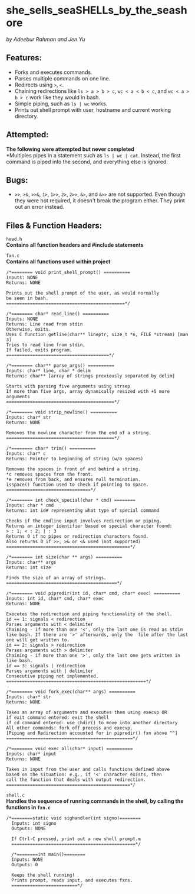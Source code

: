 # she_sells_seaSHELLs_by_the_seashore  
*by Adeebur Rahman and Jen Yu*  

## Features:  
* Forks and executes commands.  
* Parses multiple commands on one line.  
* Redirects using ```>```, ```<```.  
* Chaining redirections like `ls > a > b > c`, `wc < a < b < c`, and `wc < a > b > c` work like they would in bash.  
* Simple piping, such as `ls | wc` works.  
* Prints out shell prompt with user, hostname and current working directory.  

## Attempted:  
**The following were attempted but never completed**  
*Multiples pipes in a statement such as `ls | wc | cat`. Instead, the first command is piped into the second, and everything else is ignored.  

## Bugs:  
* `>>`, `>&`, `>>&`, `1>`, `1>>`, `2>`, `2>>`, `&>`, and `&>>` are not supported. Even though they were not required, it doesn't break the program either. They print out an error instead.  

## Files & Function Headers:  
`head.h`  
 **Contains all function headers and #include statements**

`fxn.c`  
**Contains all functions used within project**  

    /*======== void print_shell_prompt() ==========  
    Inputs: NONE  
    Returns: NONE  

    Prints out the shell prompt of the user, as would normally  
    be seen in bash.  
    =============================================*/  
  
    /*======== char* read_line() ==========  
    Inputs: NONE  
    Returns: Line read from stdin  
    Otherwise, exits.  
    Uses C function getline(char** lineptr, size_t *n, FILE *stream) [man 3]  
    Tries to read line from stdin,  
    If failed, exits program.  
    =======================================*/  
  
    /*======== char** parse_args() ==========  
    Inputs: char* line, char * delim  
    Returns: char** [array of strings previously separated by delim]  
    
    Starts with parsing five arguments using strsep  
    If more than five args, array dynamically resized with +5 more arguments  
    =========================================*/  

    /*======== void strip_newline() ==========  
    Inputs: char* str  
    Returns: NONE  

    Removes the newline character from the end of a string.  
    =========================================*/  

    /*======== char* trim() ==========  
    Inputs: char* c  
    Returns: Pointer to beginning of string (w/o spaces)  

    Removes the spaces in front of and behind a string.  
    *c removes spaces from the front.  
    *e removes from back, and ensures null termination.  
    isspace() function used to check if pointing to space.  
    ================================*/  

    /*======== int check_special(char * cmd) ========  
    Inputs: char * cmd  
    Returns: int id# representing what type of special command  

    Checks if the cmdline input involves redirection or piping.  
    Returns an integer identifier based on special character found:  
    > : 1; < : 2; | : 3  
    Returns 0 if no pipes or redirection characters found.  
    Also returns 0 if >>, >& or <& used (not supported)
    ===============================================*/  

    /*======== int size(char ** args) ==========  
    Inputs: char** args  
    Returns: int size  

    Finds the size of an array of strings.  
    ==========================================*/  
  
    /*======== void pipredir(int id, char* cmd, char* exec) ==========  
    Inputs: int id, char* cmd, char* exec  
    Returns: NONE  

    Executes the redirection and piping functionality of the shell.  
    id == 1: signals < redirection  
    Parses arguments with < delimiter  
    Chaining - if more than one '<', only the last one is read as stdin like bash. If there are '>' afterwards, only the  file after the last one will get written to.  
    id == 2: signals > redirection  
    Parses arguments with > delimiter  
    Chaining - if more than one '>', only the last one gets written in like bash.  
    id == 3: signals | redirection  
    Parses arguments with | delimiter  
    Consecutive piping not implemented.  
    =====================================================*/  
  
    /*======== void fork_exec(char** args) ==========  
    Inputs: char* str  
    Returns: NONE  

    Takes an array of arguments and executes them using execvp OR  
    if exit command entered: exit the shell  
    if cd command entered: use chdir() to move into another directory  
    All other commands: fork off process and execvp.  
    [Piping and Redirection accounted for in pipredir() fxn above ^^]  
    ================================================*/  
  
    /*======== void exec_all(char* input) ==========  
    Inputs: char* input  
    Returns: NONE  

    Takes in input from the user and calls functions defined above  
    based on the situation: e.g., if '<' character exists, then  
    call the function that deals with output redirection.  
    ===============================================*/  
  
`shell.c`  
**Handles the sequence of running commands in the shell, by calling the functions in `fxn.c`** 

    /*========static void sighandler(int signo)========
      Inputs: int signo
      Outputs: NONE

      If Ctrl-C pressed, print out a new shell prompt.m
      ===============================================*/
      
      /*========int main()========
      Inputs: NONE
      Outputs: 0

      Keeps the shell running! 
      Prints prompt, reads input, and executes fxns.
      =========================*/

